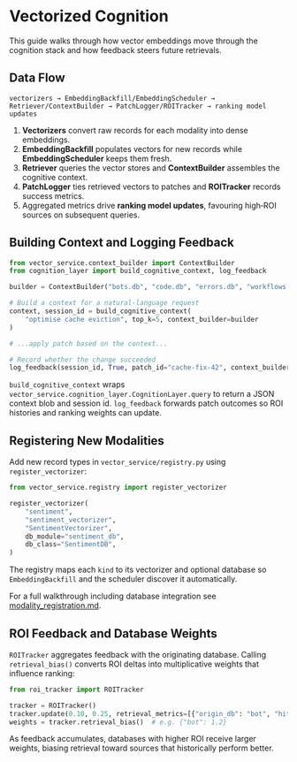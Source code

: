 # Vectorized Cognition

This guide walks through how vector embeddings move through the cognition stack and how feedback steers future retrievals.

## Data Flow

```
vectorizers → EmbeddingBackfill/EmbeddingScheduler → Retriever/ContextBuilder → PatchLogger/ROITracker → ranking model updates
```

1. **Vectorizers** convert raw records for each modality into dense embeddings.
2. **EmbeddingBackfill** populates vectors for new records while **EmbeddingScheduler** keeps them fresh.
3. **Retriever** queries the vector stores and **ContextBuilder** assembles the cognitive context.
4. **PatchLogger** ties retrieved vectors to patches and **ROITracker** records success metrics.
5. Aggregated metrics drive **ranking model updates**, favouring high‑ROI sources on subsequent queries.

## Building Context and Logging Feedback

```python
from vector_service.context_builder import ContextBuilder
from cognition_layer import build_cognitive_context, log_feedback

builder = ContextBuilder("bots.db", "code.db", "errors.db", "workflows.db")

# Build a context for a natural‑language request
context, session_id = build_cognitive_context(
    "optimise cache eviction", top_k=5, context_builder=builder
)

# ...apply patch based on the context...

# Record whether the change succeeded
log_feedback(session_id, True, patch_id="cache-fix-42", context_builder=builder)
```

`build_cognitive_context` wraps `vector_service.cognition_layer.CognitionLayer.query` to return a JSON context blob and session id. `log_feedback` forwards patch outcomes so ROI histories and ranking weights can update.

## Registering New Modalities

Add new record types in `vector_service/registry.py` using `register_vectorizer`:

```python
from vector_service.registry import register_vectorizer

register_vectorizer(
    "sentiment",
    "sentiment_vectorizer",
    "SentimentVectorizer",
    db_module="sentiment_db",
    db_class="SentimentDB",
)
```

The registry maps each `kind` to its vectorizer and optional database so `EmbeddingBackfill` and the scheduler discover it automatically.

For a full walkthrough including database integration see [modality_registration.md](modality_registration.md).

## ROI Feedback and Database Weights

`ROITracker` aggregates feedback with the originating database. Calling `retrieval_bias()` converts ROI deltas into multiplicative weights that influence ranking:

```python
from roi_tracker import ROITracker

tracker = ROITracker()
tracker.update(0.10, 0.25, retrieval_metrics=[{"origin_db": "bot", "hit": True, "tokens": 12}])
weights = tracker.retrieval_bias()  # e.g. {"bot": 1.2}
```

As feedback accumulates, databases with higher ROI receive larger weights, biasing retrieval toward sources that historically perform better.
